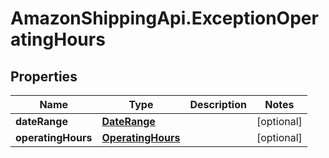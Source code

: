 # AmazonShippingApi.ExceptionOperatingHours

## Properties

Name | Type | Description | Notes
------------ | ------------- | ------------- | -------------
**dateRange** | [**DateRange**](DateRange.md) |  | [optional] 
**operatingHours** | [**OperatingHours**](OperatingHours.md) |  | [optional] 


